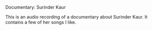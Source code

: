 Documentary: Surinder Kaur

This is an audio recording of a documentary about Surinder Kaur. It contains a few of her songs I like.